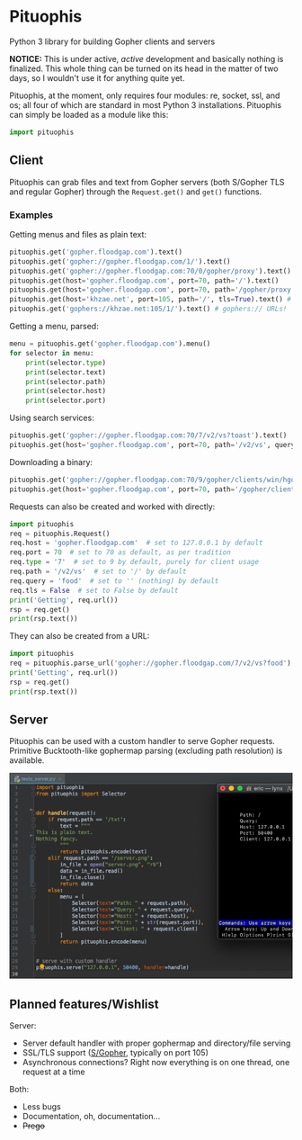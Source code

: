 # Pituophis
Python 3 library for building Gopher clients and servers

**NOTICE:** This is under active, *active* development and basically nothing is finalized. This whole thing can be turned on its head in the matter of two days, so I wouldn't use it for anything quite yet.

Pituophis, at the moment, only requires four modules: re, socket, ssl, and os; all four of which are standard in most Python 3 installations. Pituophis can simply be loaded as a module like this:
```python
import pituophis
```

## Client
Pituophis can grab files and text from Gopher servers (both S/Gopher TLS and regular Gopher) through the `Request.get()` and `get()` functions.
### Examples
Getting menus and files as plain text:
```python
pituophis.get('gopher.floodgap.com').text()
pituophis.get('gopher://gopher.floodgap.com/1/').text()
pituophis.get('gopher://gopher.floodgap.com:70/0/gopher/proxy').text()
pituophis.get(host='gopher.floodgap.com', port=70, path='/').text()
pituophis.get(host='gopher.floodgap.com', port=70, path='/gopher/proxy').text()
pituophis.get(host='khzae.net', port=105, path='/', tls=True).text() # TLS!
pituophis.get('gophers://khzae.net:105/1/').text() # gophers:// URLs!

```
Getting a menu, parsed:
```python
menu = pituophis.get('gopher.floodgap.com').menu()
for selector in menu:
    print(selector.type)
    print(selector.text)
    print(selector.path)
    print(selector.host)
    print(selector.port)
```
Using search services:
```python
pituophis.get('gopher://gopher.floodgap.com:70/7/v2/vs?toast').text()
pituophis.get(host='gopher.floodgap.com', port=70, path='/v2/vs', query='toast').text()
```
Downloading a binary:
```python
pituophis.get('gopher://gopher.floodgap.com:70/9/gopher/clients/win/hgopher2_3.zip').binary
pituophis.get(host='gopher.floodgap.com', port=70, path='/gopher/clients/win/hgopher2_3.zip').binary
```
Requests can also be created and worked with directly:
```python
import pituophis
req = pituophis.Request()
req.host = 'gopher.floodgap.com'  # set to 127.0.0.1 by default
req.port = 70  # set to 70 as default, as per tradition
req.type = '7'  # set to 9 by default, purely for client usage
req.path = '/v2/vs'  # set to '/' by default
req.query = 'food'  # set to '' (nothing) by default
req.tls = False  # set to False by default
print('Getting', req.url())
rsp = req.get()
print(rsp.text())
```
They can also be created from a URL:
```python
import pituophis
req = pituophis.parse_url('gopher://gopher.floodgap.com/7/v2/vs?food')
print('Getting', req.url())
rsp = req.get()
print(rsp.text())
```
## Server
Pituophis can be used with a custom handler to serve Gopher requests. Primitive Bucktooth-like gophermap parsing (excluding path resolution) is available.

![server](https://github.com/dotcomboom/Pituophis/blob/master/server.png?raw=true)
## Planned features/Wishlist
Server:
- Server default handler with proper gophermap and directory/file serving
- SSL/TLS support ([S/Gopher](https://umbrellix.net/software:ugopherserver), typically on port 105)
- Asynchronous connections? Right now everything is on one thread, one request at a time

Both:
- Less bugs
- Documentation, oh, documentation...
- ~~Prego~~
